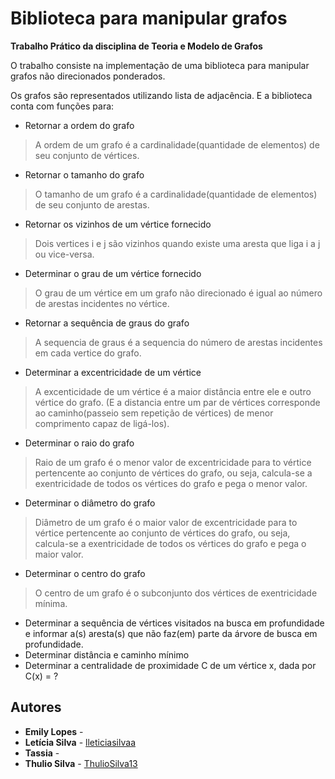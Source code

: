 # Biblioteca para manipular grafos

**Trabalho Prático da disciplina de Teoria e Modelo de Grafos** 

 O trabalho consiste na implementação de uma biblioteca para manipular grafos não direcionados ponderados. 

 Os grafos são representados utilizando lista de adjacência. E a biblioteca conta com funções para:
* Retornar a ordem do grafo
> A ordem de um grafo é a cardinalidade(quantidade de elementos) de seu conjunto de vértices.
* Retornar o tamanho do grafo
> O tamanho de um grafo é a cardinalidade(quantidade de elementos) de seu conjunto de arestas. 
* Retornar os vizinhos de um vértice fornecido
> Dois vertices i e j são vizinhos quando existe uma aresta que liga i a j ou vice-versa.
* Determinar o grau de um vértice fornecido
> O grau de um vértice em um grafo não direcionado é igual ao número de arestas incidentes no vértice.
* Retornar a sequência de graus do grafo
> A sequencia de graus é a sequencia do número de arestas incidentes em cada vertice do grafo.
* Determinar a excentricidade de um vértice
> A excenticidade de um vértice é a maior distância entre ele e outro vértice do grafo. (E a distancia entre um par de vértices corresponde ao caminho(passeio sem repetição de vértices) de menor comprimento capaz de ligá-los).
* Determinar o raio do grafo
> Raio de um grafo é o menor valor de excentricidade para to vértice pertencente ao conjunto de vértices do grafo, ou seja, calcula-se a exentricidade de todos os vértices do grafo e pega o menor valor.
* Determinar o diâmetro do grafo
> Diâmetro de um grafo é o maior valor de excentricidade para to vértice pertencente ao conjunto de vértices do grafo, ou seja, calcula-se a exentricidade de todos os vértices do grafo e pega o maior valor.
* Determinar o centro do grafo
> O centro de um grafo é o subconjunto dos vértices de exentricidade mínima.
* Determinar a sequência de vértices visitados na busca em profundidade e
informar a(s) aresta(s) que não faz(em) parte da árvore de busca em profundidade.
* Determinar distância e caminho mínimo
* Determinar a centralidade de proximidade C de um vértice x, dada por C(x) = ?

## Autores

* **Emily Lopes** - 
* **Letícia Silva** - [lleticiasilvaa](https://github.com/lleticiasilvaa)
* **Tassia** - 
* **Thulio Silva** - [ThulioSilva13](https://github.com/ThulioSilva13)
